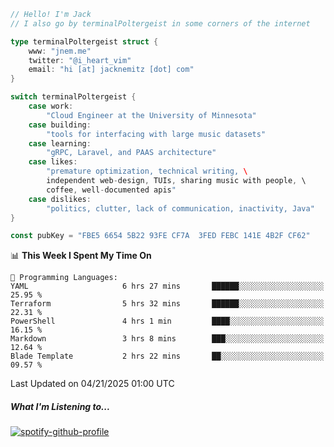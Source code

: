 ```go
// Hello! I'm Jack
// I also go by terminalPoltergeist in some corners of the internet

type terminalPoltergeist struct {
    www: "jnem.me"
    twitter: "@i_heart_vim"
    email: "hi [at] jacknemitz [dot] com"
}

switch terminalPoltergeist {
    case work:
        "Cloud Engineer at the University of Minnesota"
    case building:
        "tools for interfacing with large music datasets"
    case learning:
        "gRPC, Laravel, and PAAS architecture"
    case likes:
        "premature optimization, technical writing, \
        independent web-design, TUIs, sharing music with people, \
        coffee, well-documented apis"
    case dislikes:
        "politics, clutter, lack of communication, inactivity, Java"
}

const pubKey = "FBE5 6654 5B22 93FE CF7A  3FED FEBC 141E 4B2F CF62"
```

<!--START_SECTION:waka-->
📊 **This Week I Spent My Time On** 

```text
💬 Programming Languages: 
YAML                     6 hrs 27 mins       ██████░░░░░░░░░░░░░░░░░░░   25.95 % 
Terraform                5 hrs 32 mins       ██████░░░░░░░░░░░░░░░░░░░   22.31 % 
PowerShell               4 hrs 1 min         ████░░░░░░░░░░░░░░░░░░░░░   16.15 % 
Markdown                 3 hrs 8 mins        ███░░░░░░░░░░░░░░░░░░░░░░   12.64 % 
Blade Template           2 hrs 22 mins       ██░░░░░░░░░░░░░░░░░░░░░░░   09.57 % 
```


 Last Updated on 04/21/2025 01:00 UTC
<!--END_SECTION:waka-->

##### What I'm Listening to...

[![spotify-github-profile](https://jnem.me/listening-item?maxAge=2592000)](https://jnem.me/listening)
